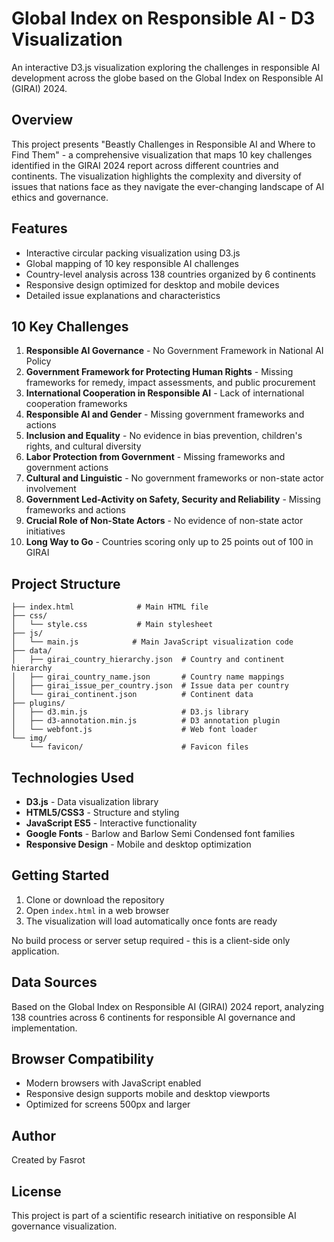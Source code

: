 # Global Index on Responsible AI - D3 Visualization

An interactive D3.js visualization exploring the challenges in responsible AI development across the globe based on the Global Index on Responsible AI (GIRAI) 2024.

## Overview

This project presents "Beastly Challenges in Responsible AI and Where to Find Them" - a comprehensive visualization that maps 10 key challenges identified in the GIRAI 2024 report across different countries and continents. The visualization highlights the complexity and diversity of issues that nations face as they navigate the ever-changing landscape of AI ethics and governance.

## Features

- Interactive circular packing visualization using D3.js
- Global mapping of 10 key responsible AI challenges
- Country-level analysis across 138 countries organized by 6 continents
- Responsive design optimized for desktop and mobile devices
- Detailed issue explanations and characteristics

## 10 Key Challenges

1. **Responsible AI Governance** - No Government Framework in National AI Policy
2. **Government Framework for Protecting Human Rights** - Missing frameworks for remedy, impact assessments, and public procurement
3. **International Cooperation in Responsible AI** - Lack of international cooperation frameworks
4. **Responsible AI and Gender** - Missing government frameworks and actions
5. **Inclusion and Equality** - No evidence in bias prevention, children's rights, and cultural diversity
6. **Labor Protection from Government** - Missing frameworks and government actions
7. **Cultural and Linguistic** - No government frameworks or non-state actor involvement
8. **Government Led-Activity on Safety, Security and Reliability** - Missing frameworks and actions
9. **Crucial Role of Non-State Actors** - No evidence of non-state actor initiatives
10. **Long Way to Go** - Countries scoring only up to 25 points out of 100 in GIRAI

## Project Structure

```
├── index.html              # Main HTML file
├── css/
│   └── style.css           # Main stylesheet
├── js/
│   └── main.js            # Main JavaScript visualization code
├── data/
│   ├── girai_country_hierarchy.json  # Country and continent hierarchy
│   ├── girai_country_name.json       # Country name mappings
│   ├── girai_issue_per_country.json  # Issue data per country
│   └── girai_continent.json          # Continent data
├── plugins/
│   ├── d3.min.js                     # D3.js library
│   ├── d3-annotation.min.js          # D3 annotation plugin
│   └── webfont.js                    # Web font loader
└── img/
    └── favicon/                      # Favicon files
```

## Technologies Used

- **D3.js** - Data visualization library
- **HTML5/CSS3** - Structure and styling
- **JavaScript ES5** - Interactive functionality
- **Google Fonts** - Barlow and Barlow Semi Condensed font families
- **Responsive Design** - Mobile and desktop optimization

## Getting Started

1. Clone or download the repository
2. Open `index.html` in a web browser
3. The visualization will load automatically once fonts are ready

No build process or server setup required - this is a client-side only application.

## Data Sources

Based on the Global Index on Responsible AI (GIRAI) 2024 report, analyzing 138 countries across 6 continents for responsible AI governance and implementation.

## Browser Compatibility

- Modern browsers with JavaScript enabled
- Responsive design supports mobile and desktop viewports
- Optimized for screens 500px and larger

## Author

Created by Fasrot

## License

This project is part of a scientific research initiative on responsible AI governance visualization.